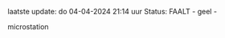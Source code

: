 laatste update: 
do 04-04-2024 21:14   uur 
Status: FAALT - geel - 
<div class="service Y">microstation</div>